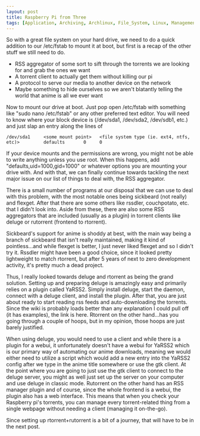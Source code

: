 ```yaml
---
layout: post
title: Raspberry Pi from Three
tags: [Application, Archiving, Archlinux, File_System, Linux, Management, Raspberry_Pi, Setup, Torrent]
---
```


So with a great file system on your hard drive, we need to do a quick addition to our /etc/fstab to mount it at boot, but first is a recap of the other stuff we still need to do.

- RSS aggregator of some sort to sift through the torrents we are looking for and grab the ones we want
- A torrent client to actually get them without killing our pi
- A protocol to serve our media to another device on the network
- Maybe something to hide ourselves so we aren't blatantly telling the world that anime is all we ever want

Now to mount our drive at boot. Just pop open /etc/fstab with something like "sudo nano /etc/fstab" or any other preferred text editor. You will need to know where your block device is (/dev/sda1, /dev/sda2, /dev/sdb1, etc.) and just slap an entry along the lines of 

    /dev/sda1     <some mount point>   <file system type (ie. ext4, ntfs, etc)>         defaults       0     0

If your device mounts and the permissions are wrong, you might not be able to write anything unless you use root. When this happens, add "defaults,uid=1000,gid=1000" or whatever options you are mounting your drive with. And with that, we can finally continue towards tackling the next major issue on our list of things to deal with, the RSS aggregator.

There is a small number of programs at our disposal that we can use to deal with this problem, with the most notable ones being sickbeard (not really) and flexget. After that there are some others like rssdler, couchpotato, etc. that I didn't look into. Aside from these, there are also some RSS aggregators that are included (usually as a plugin) in torrent clients like deluge or rutorrent (frontend to rtorrent).

Sickbeard's support for anime is shoddy at best, with the main way being a branch of sickbeard that isn't really maintained, making it kind of pointless...and while flexget is better, I just never liked flexget and so I didn't try it. Rssdler might have been a good choice, since it looked pretty lightweight to match rtorrent, but after 5 years of next to zero development activity, it's pretty much a dead project.

Thus, I really looked towards deluge and rtorrent as being the grand solution. Setting up and preparing deluge is amazingly easy and primarily relies on a plugin called YaRSS2. Simply install deluge, start the daemon, connect with a deluge client, and install the plugin. After that, you are just about ready to start reading rss feeds and auto-downloading the torrents. Since the wiki is probably loads better than any explanation I could pull off (it has examples), the link is here. Rtorrent on the other hand...has you going through a couple of hoops, but in my opinion, those hoops are just barely justified.

When using deluge, you would need to use a client and while there is a plugin for a webui, it unfortunately doesn't have a webui for YaRSS2 which is our primary way of automating our anime downloads, meaning we would either need to utilize a script which would add a new entry into the YaRSS2 config after we type in the anime title somewhere or use the gtk client. At the point where you are going to just use the gtk client to connect to the deluge server, you might as well just set up the server on your computer and use deluge in classic mode. Rutorrent on the other hand has an RSS manager plugin and of course, since the whole frontend is a webui, the plugin also has a web interface. This means that when you check your Raspberry pi's torrents, you can manage every torrent-related thing from a single webpage without needing a client (managing it on-the-go).

Since setting up rtorrent+rutorrent is a bit of a journey, that will have to be in the next post.
